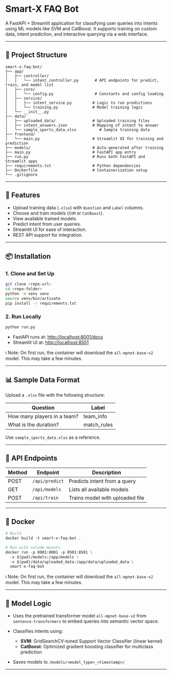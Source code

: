 # Smart-X FAQ Bot

A FastAPI + Streamlit application for classifying user queries into intents using ML models like SVM and CatBoost. It supports training on custom data, intent prediction, and interactive querying via a web interface.

---

## 📁 Project Structure

```
smart-x-faq-bot/
├── app/
│   ├── controller/
│   │   └── intent_controller.py       # API endpoints for predict, train, and model list
│   ├── core/
│   │   └── config.py                  # Constants and config loading
│   ├── service/
│   │   ├── intent_service.py         # Logic to run predictions
│   │   └── training.py               # Model training logic
│   └── __init__.py
├── data/
│   ├── uploaded_data/                # Uploaded training files
│   ├── intent_answers.json           # Mapping of intent to answer
|   └── sample_sports_data.xlsx          # Sample training data
├── frontend/
│   └── main.py                       # Streamlit UI for training and prediction
├── models/                           # Auto-generated after training
├── main.py                           # FastAPI app entry
├── run.py                            # Runs both FastAPI and Streamlit apps
├── requirements.txt                  # Python dependencies
├── Dockerfile                        # Containerization setup
└── .gitignore
```


---

## 🚀 Features

* Upload training data (`.xlsx`) with `Question` and `Label` columns.
* Choose and train models (`SVM` or `CatBoost`).
* View available trained models.
* Predict intent from user queries.
* Streamlit UI for ease of interaction.
* REST API support for integration.

---

## 📦 Installation

### 1. Clone and Set Up

```bash
git clone <repo-url>
cd <repo-folder>
python -m venv venv
source venv/bin/activate
pip install -r requirements.txt
```

### 2. Run Locally

```bash
python run.py
```

* FastAPI runs at: [http://localhost:8001/docs](http://localhost:8001/docs)
* Streamlit UI at: [http://localhost:8501](http://localhost:8501)

ℹ️ Note: On first run, the container will download the `all-mpnet-base-v2` model. This may take a few minutes.

---

## 📊 Sample Data Format

Upload a `.xlsx` file with the following structure:

| Question                    | Label        |
| --------------------------- | ------------ |
| How many players in a team? | team\_info   |
| What is the duration?       | match\_rules |

Use `sample_sports_data.xlsx` as a reference.

---

## 🔧 API Endpoints

| Method | Endpoint       | Description                     |
| ------ | -------------- | ------------------------------- |
| POST   | `/api/predict` | Predicts intent from a query    |
| GET    | `/api/models`  | Lists all available models      |
| POST   | `/api/train`   | Trains model with uploaded file |

---
## 🐳 Docker

```dockerfile
# Build
docker build -t smart-x-faq-bot .

# Run with volume mounts
docker run -p 8001:8001 -p 8501:8501 \
  -v $(pwd)/models:/app/models \
  -v $(pwd)/data/uploaded_data:/app/data/uploaded_data \
  smart-x-faq-bot
```
ℹ️ Note: On first run, the container will download the `all-mpnet-base-v2` model. This may take a few minutes.

---

## 🧠 Model Logic

* Uses the pretrained transformer model `all-mpnet-base-v2` from `sentence-transformers` to embed queries into semantic vector space.
* Classifies intents using:

  * **SVM**: GridSearchCV-tuned Support Vector Classifier (linear kernel)
  * **CatBoost**: Optimized gradient boosting classifier for multiclass prediction
* Saves models to `/models/<model_type>_<timestamp>/`

---

